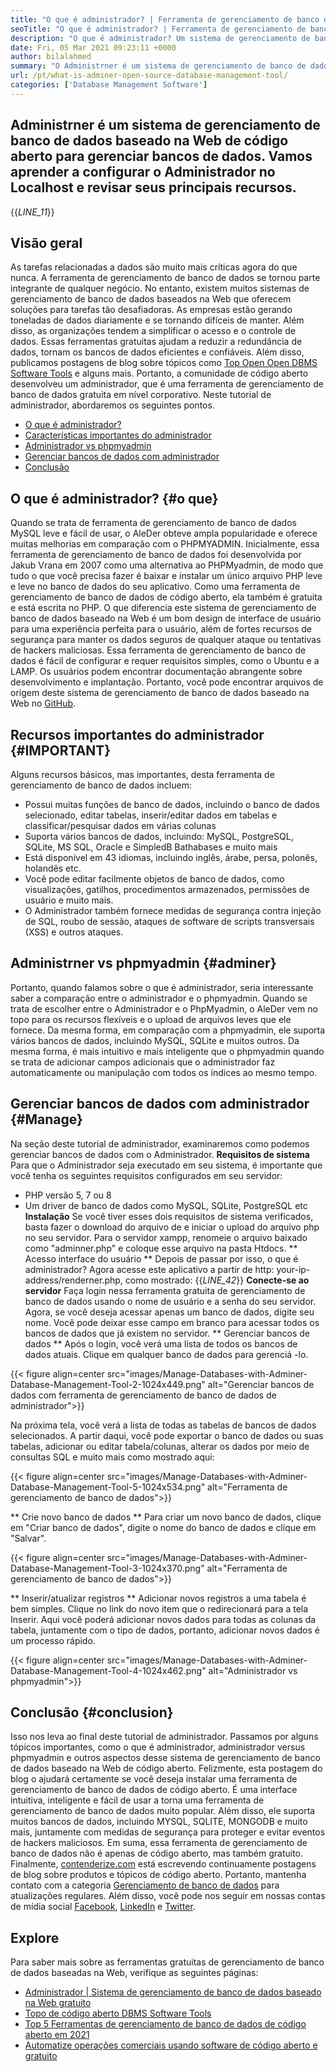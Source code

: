 ```yaml
---
title: "O que é administrador? | Ferramenta de gerenciamento de banco de dados de código aberto" 
seoTitle: "O que é administrador? | Ferramenta de gerenciamento de banco de dados de código aberto" 
description: "O que é administrador? Um sistema de gerenciamento de banco de dados baseado na Web com uma interface amigável para desenvolvedores. Vamos discutir como gerenciar bancos de dados com um administrador de código aberto." 
date: Fri, 05 Mar 2021 09:23:11 +0000
author: bilalahmed
summary: "O Administrner é um sistema de gerenciamento de banco de dados baseado na Web de código aberto para gerenciar bancos de dados. Vamos aprender a configurar o Administrador no Localhost e revisar seus principais recursos." 
url: /pt/what-is-adminer-open-source-database-management-tool/
categories: ['Database Management Software']
---
```


## Administrner é um sistema de gerenciamento de banco de dados baseado na Web de código aberto para gerenciar bancos de dados. Vamos aprender a configurar o Administrador no Localhost e revisar seus principais recursos.
{{_LINE_11_}}

## Visão geral
As tarefas relacionadas a dados são muito mais críticas agora do que nunca. A ferramenta de gerenciamento de banco de dados se tornou parte integrante de qualquer negócio. No entanto, existem muitos sistemas de gerenciamento de banco de dados baseados na Web que oferecem soluções para tarefas tão desafiadoras. As empresas estão gerando toneladas de dados diariamente e se tornando difíceis de manter. Além disso, as organizações tendem a simplificar o acesso e o controle de dados. Essas ferramentas gratuitas ajudam a reduzir a redundância de dados, tornam os bancos de dados eficientes e confiáveis. Além disso, publicamos postagens de blog sobre tópicos como [Top Open Open DBMS Software Tools][1] e alguns mais.
Portanto, a comunidade de código aberto desenvolveu um administrador, que é uma ferramenta de gerenciamento de banco de dados gratuita em nível corporativo. Neste tutorial de administrador, abordaremos os seguintes pontos.
  * [O que é administrador?][2]
  * [Características importantes do administrador][3]
  * [Administrador vs phpmyadmin][4]
  * [Gerenciar bancos de dados com administrador][5]
  * [Conclusão][6]

## O que é administrador? {#o que}
Quando se trata de ferramenta de gerenciamento de banco de dados MySQL leve e fácil de usar, o AleDer obteve ampla popularidade e oferece muitas melhorias em comparação com o PHPMYADMIN. Inicialmente, essa ferramenta de gerenciamento de banco de dados foi desenvolvida por Jakub Vrana em 2007 como uma alternativa ao PHPMyadmin, de modo que tudo o que você precisa fazer é baixar e instalar um único arquivo PHP leve e leve no banco de dados do seu aplicativo.
Como uma ferramenta de gerenciamento de banco de dados de código aberto, ela também é gratuita e está escrita no PHP. O que diferencia este sistema de gerenciamento de banco de dados baseado na Web é um bom design de interface de usuário para uma experiência perfeita para o usuário, além de fortes recursos de segurança para manter os dados seguros de qualquer ataque ou tentativas de hackers maliciosas. Essa ferramenta de gerenciamento de banco de dados é fácil de configurar e requer requisitos simples, como o Ubuntu e a LAMP. Os usuários podem encontrar documentação abrangente sobre desenvolvimento e implantação. Portanto, você pode encontrar arquivos de origem deste sistema de gerenciamento de banco de dados baseado na Web no [GitHub][7].

## Recursos importantes do administrador {#IMPORTANT}
Alguns recursos básicos, mas importantes, desta ferramenta de gerenciamento de banco de dados incluem:
  * Possui muitas funções de banco de dados, incluindo o banco de dados selecionado, editar tabelas, inserir/editar dados em tabelas e classificar/pesquisar dados em várias colunas
  * Suporta vários bancos de dados, incluindo: MySQL, PostgreSQL, SQLite, MS SQL, Oracle e SimpledB Bathabases e muito mais
  * Está disponível em 43 idiomas, incluindo inglês, árabe, persa, polonês, holandês etc.
  * Você pode editar facilmente objetos de banco de dados, como visualizações, gatilhos, procedimentos armazenados, permissões de usuário e muito mais.
  * O Administrador também fornece medidas de segurança contra injeção de SQL, roubo de sessão, ataques de software de scripts transversais (XSS) e outros ataques.

## Administrner vs phpmyadmin {#adminer}
Portanto, quando falamos sobre o que é administrador, seria interessante saber a comparação entre o administrador e o phpmyadmin. Quando se trata de escolher entre o Administrador e o PhpMyadmin, o AleDer vem no topo para os recursos flexíveis e o upload de arquivos leves que ele fornece. Da mesma forma, em comparação com a phpmyadmin, ele suporta vários bancos de dados, incluindo MySQL, SQLite e muitos outros. Da mesma forma, é mais intuitivo e mais inteligente que o phpmyadmin quando se trata de adicionar campos adicionais que o administrador faz automaticamente ou manipulação com todos os índices ao mesmo tempo.

## Gerenciar bancos de dados com administrador {#Manage}
Na seção deste tutorial de administrador, examinaremos como podemos gerenciar bancos de dados com o Administrador.
**Requisitos de sistema**
Para que o Administrador seja executado em seu sistema, é importante que você tenha os seguintes requisitos configurados em seu servidor:
  * PHP versão 5, 7 ou 8
  * Um driver de banco de dados como MySQL, SQLite, PostgreSQL etc
**Instalação**
Se você tiver esses dois requisitos de sistema verificados, basta fazer o download do arquivo de [][8] e iniciar o upload do arquivo php no seu servidor. Para o servidor xampp, renomeie o arquivo baixado como "adminner.php" e coloque esse arquivo na pasta Htdocs.
** Acesso interface do usuário **
Depois de passar por isso, o que é administrador? Agora acesse este aplicativo a partir de http: your-ip-address/renderner.php, como mostrado:
{{_LINE_42_}}
**Conecte-se ao servidor**
Faça login nessa ferramenta gratuita de gerenciamento de banco de dados usando o nome de usuário e a senha do seu servidor. Agora, se você deseja acessar apenas um banco de dados, digite seu nome. Você pode deixar esse campo em branco para acessar todos os bancos de dados que já existem no servidor.
** Gerenciar bancos de dados **
Após o login, você verá uma lista de todos os bancos de dados atuais. Clique em qualquer banco de dados para gerenciá -lo.

{{< figure align=center src="images/Manage-Databases-with-Adminer-Database-Management-Tool-2-1024x449.png" alt="Gerenciar bancos de dados com ferramenta de gerenciamento de banco de dados de administrador">}}

Na próxima tela, você verá a lista de todas as tabelas de bancos de dados selecionados. A partir daqui, você pode exportar o banco de dados ou suas tabelas, adicionar ou editar tabela/colunas, alterar os dados por meio de consultas SQL e muito mais como mostrado aqui:

{{< figure align=center src="images/Manage-Databases-with-Adminer-Database-Management-Tool-5-1024x534.png" alt="Ferramenta de gerenciamento de banco de dados">}}

** Crie novo banco de dados **
Para criar um novo banco de dados, clique em "Criar banco de dados", digite o nome do banco de dados e clique em "Salvar".

{{< figure align=center src="images/Manage-Databases-with-Adminer-Database-Management-Tool-3-1024x370.png" alt="Ferramenta de gerenciamento de banco de dados">}}

** Inserir/atualizar registros **
Adicionar novos registros a uma tabela é bem simples. Clique no link do novo item que o redirecionará para a tela Inserir. Aqui você poderá adicionar novos dados para todas as colunas da tabela, juntamente com o tipo de dados, portanto, adicionar novos dados é um processo rápido.

{{< figure align=center src="images/Manage-Databases-with-Adminer-Database-Management-Tool-4-1024x462.png" alt="Administrador vs phpmyadmin">}}


## Conclusão {#conclusion}
Isso nos leva ao final deste tutorial de administrador. Passamos por alguns tópicos importantes, como o que é administrador, administrador versus phpmyadmin e outros aspectos desse sistema de gerenciamento de banco de dados baseado na Web de código aberto. Felizmente, esta postagem do blog o ajudará certamente se você deseja instalar uma ferramenta de gerenciamento de banco de dados de código aberto. É uma interface intuitiva, inteligente e fácil de usar a torna uma ferramenta de gerenciamento de banco de dados muito popular. Além disso, ele suporta muitos bancos de dados, incluindo MYSQL, SQLITE, MONGODB e muito mais, juntamente com medidas de segurança para proteger e evitar eventos de hackers maliciosos. Em suma, essa ferramenta de gerenciamento de banco de dados não é apenas de código aberto, mas também gratuito.
Finalmente, [contenderize.com][9] está escrevendo continuamente postagens de blog sobre produtos e tópicos de código aberto. Portanto, mantenha contato com a categoria [Gerenciamento de banco de dados][10] para atualizações regulares. Além disso, você pode nos seguir em nossas contas de mídia social [Facebook][11], [LinkedIn][12] e [Twitter][13].

## Explore
Para saber mais sobre as ferramentas gratuitas de gerenciamento de banco de dados baseadas na Web, verifique as seguintes páginas:
  * [Administrador | Sistema de gerenciamento de banco de dados baseado na Web gratuito][14]
  * [Topo de código aberto DBMS Software Tools][1]
  * [Top 5 Ferramentas de gerenciamento de banco de dados de código aberto em 2021][15]
  * [Automatize operações comerciais usando software de código aberto e gratuito][16]

  
[1]: https://products.containerize.com/database-management
[2]: #what
[3]: #important
[4]: #adminer
[5]: #manage
[6]: #conclusion
[7]: https://github.com/vrana/adminer
[8]: https://www.adminer.org/
[9]: https://www.containerize.com/
[10]: https://products.containerize.com/database-management/
[11]: https://web.facebook.com/containerize
[12]: https://www.linkedin.com/company/containerize/
[13]: https://twitter.com/containerize_co
[14]: https://products.containerize.com/database-management/adminer
[15]: https://blog.containerize.com/2021/01/16/top-5-open-source-database-management-tools-in-2021/
[16]: https://blog.containerize.com/blogging/automate-business-operations-using-open-source-software/
